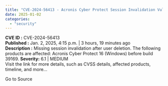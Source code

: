 ```yaml
---
title: "CVE-2024-56413 - Acronis Cyber Protect Session Invalidation Vulnerability"
date: 2025-01-02
categories: 
  - "security"
---
```


**CVE ID :** CVE-2024-56413  
**Published :** Jan. 2, 2025, 4:15 p.m. | 3 hours, 19 minutes ago  
**Description :** Missing session invalidation after user deletion. The following products are affected: Acronis Cyber Protect 16 (Windows) before build 39169. 
**Severity:** 6.1 | MEDIUM  
Visit the link for more details, such as CVSS details, affected products, timeline, and more...

Go to Source

